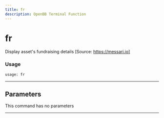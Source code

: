 ```yaml
---
title: fr
description: OpenBB Terminal Function
---
```


# fr

Display asset's fundraising details [Source: https://messari.io]

### Usage

```python
usage: fr
```

---

## Parameters

This command has no parameters

---

